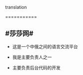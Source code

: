 ﻿translation

===========


#莎莎网#
-------------------------------------
* 这是一个中俄之间的语言交流平台

* 我是主要负责人之一

* 主要负责后台代码的开发